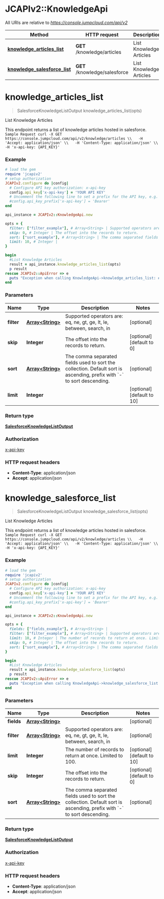 # JCAPIv2::KnowledgeApi

All URIs are relative to *https://console.jumpcloud.com/api/v2*

Method | HTTP request | Description
------------- | ------------- | -------------
[**knowledge_articles_list**](KnowledgeApi.md#knowledge_articles_list) | **GET** /knowledge/articles | List Knowledge Articles
[**knowledge_salesforce_list**](KnowledgeApi.md#knowledge_salesforce_list) | **GET** /knowledge/salesforce | List Knowledge Articles


# **knowledge_articles_list**
> SalesforceKnowledgeListOutput knowledge_articles_list(opts)

List Knowledge Articles

This endpoint returns a list of knowledge articles hosted in salesforce.  ``` Sample Request curl -X GET https://console.jumpcloud.com/api/v2/knowledge/articles \\   -H 'Accept: application/json' \\   -H 'Content-Type: application/json' \\   -H 'x-api-key: {API_KEY}' ```

### Example
```ruby
# load the gem
require 'jcapiv2'
# setup authorization
JCAPIv2.configure do |config|
  # Configure API key authorization: x-api-key
  config.api_key['x-api-key'] = 'YOUR API KEY'
  # Uncomment the following line to set a prefix for the API key, e.g. 'Bearer' (defaults to nil)
  #config.api_key_prefix['x-api-key'] = 'Bearer'
end

api_instance = JCAPIv2::KnowledgeApi.new

opts = { 
  filter: ["filter_example"], # Array<String> | Supported operators are: eq, ne, gt, ge, lt, le, between, search, in
  skip: 0, # Integer | The offset into the records to return.
  sort: ["sort_example"], # Array<String> | The comma separated fields used to sort the collection. Default sort is ascending, prefix with `-` to sort descending. 
  limit: 10, # Integer | 
}

begin
  #List Knowledge Articles
  result = api_instance.knowledge_articles_list(opts)
  p result
rescue JCAPIv2::ApiError => e
  puts "Exception when calling KnowledgeApi->knowledge_articles_list: #{e}"
end
```

### Parameters

Name | Type | Description  | Notes
------------- | ------------- | ------------- | -------------
 **filter** | [**Array&lt;String&gt;**](String.md)| Supported operators are: eq, ne, gt, ge, lt, le, between, search, in | [optional] 
 **skip** | **Integer**| The offset into the records to return. | [optional] [default to 0]
 **sort** | [**Array&lt;String&gt;**](String.md)| The comma separated fields used to sort the collection. Default sort is ascending, prefix with &#x60;-&#x60; to sort descending.  | [optional] 
 **limit** | **Integer**|  | [optional] [default to 10]

### Return type

[**SalesforceKnowledgeListOutput**](SalesforceKnowledgeListOutput.md)

### Authorization

[x-api-key](../README.md#x-api-key)

### HTTP request headers

 - **Content-Type**: application/json
 - **Accept**: application/json



# **knowledge_salesforce_list**
> SalesforceKnowledgeListOutput knowledge_salesforce_list(opts)

List Knowledge Articles

This endpoint returns a list of knowledge articles hosted in salesforce.  ``` Sample Request curl -X GET https://console.jumpcloud.com/api/v2/knowledge/articles \\   -H 'Accept: application/json' \\   -H 'Content-Type: application/json' \\   -H 'x-api-key: {API_KEY}' ```

### Example
```ruby
# load the gem
require 'jcapiv2'
# setup authorization
JCAPIv2.configure do |config|
  # Configure API key authorization: x-api-key
  config.api_key['x-api-key'] = 'YOUR API KEY'
  # Uncomment the following line to set a prefix for the API key, e.g. 'Bearer' (defaults to nil)
  #config.api_key_prefix['x-api-key'] = 'Bearer'
end

api_instance = JCAPIv2::KnowledgeApi.new

opts = { 
  fields: ["fields_example"], # Array<String> | 
  filter: ["filter_example"], # Array<String> | Supported operators are: eq, ne, gt, ge, lt, le, between, search, in
  limit: 10, # Integer | The number of records to return at once. Limited to 100.
  skip: 0, # Integer | The offset into the records to return.
  sort: ["sort_example"], # Array<String> | The comma separated fields used to sort the collection. Default sort is ascending, prefix with `-` to sort descending. 
}

begin
  #List Knowledge Articles
  result = api_instance.knowledge_salesforce_list(opts)
  p result
rescue JCAPIv2::ApiError => e
  puts "Exception when calling KnowledgeApi->knowledge_salesforce_list: #{e}"
end
```

### Parameters

Name | Type | Description  | Notes
------------- | ------------- | ------------- | -------------
 **fields** | [**Array&lt;String&gt;**](String.md)|  | [optional] 
 **filter** | [**Array&lt;String&gt;**](String.md)| Supported operators are: eq, ne, gt, ge, lt, le, between, search, in | [optional] 
 **limit** | **Integer**| The number of records to return at once. Limited to 100. | [optional] [default to 10]
 **skip** | **Integer**| The offset into the records to return. | [optional] [default to 0]
 **sort** | [**Array&lt;String&gt;**](String.md)| The comma separated fields used to sort the collection. Default sort is ascending, prefix with &#x60;-&#x60; to sort descending.  | [optional] 

### Return type

[**SalesforceKnowledgeListOutput**](SalesforceKnowledgeListOutput.md)

### Authorization

[x-api-key](../README.md#x-api-key)

### HTTP request headers

 - **Content-Type**: application/json
 - **Accept**: application/json



